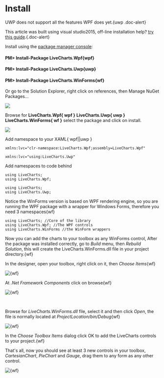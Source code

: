# Install

UWP does not support all the features WPF does yet.{uwp .doc-alert}

This article was built using visual studio2015, off-line installation help? 
[try this guide](http://stackoverflow.com/questions/8120289/is-there-a-way-to-download-packages-from-nuget-org-then-do-an-offline-installati).{.doc-alert}

Install using the [package manager console](https://docs.nuget.org/ndocs/tools/package-manager-console#installing-a-package):

#### PM> Install-Package LiveCharts.Wpf{wpf}

#### PM> Install-Package LiveCharts.Uwp{uwp}

#### PM> Install-Package LiveCharts.WinForms{wf}

Or go to the Solution Explorer, right click on references, then Manage NuGet Packages...

![](https://raw.githubusercontent.com/Live-Charts/WebSiteDocs/master/v1/Resources/managenuget.png)

Browse for **LiveCharts.Wpf{ wpf }** **LiveCharts.Uwp{ uwp }** **LiveCharts.WinForms{ wf }** 
select the package and click on install.

![](https://raw.githubusercontent.com/Live-Charts/WebSiteDocs/master/v1/Resources/browseNuget.png)

Add namespace to your XAML{ wpf||uwp }

```{wpf}
xmlns:lvc="clr-namespace:LiveCharts.Wpf;assembly=LiveCharts.Wpf"
```

```{uwp}
xmlns:lvc="using:LiveCharts.Uwp"
```

Add namespaces to code behind

```{wpf}
using LiveCharts;
using LiveCharts.Wpf;
```

```{?uwp}
using LiveCharts;
using LiveCharts.Uwp;
```

Notice the WinForms version is based on WPF rendering engine, so you are running 
the WPF package with a wrapper for Windows Forms, therefore you need 3 namespaces{wf}

```{wf}
using LiveCharts; //Core of the library
using LiveCharts.Wpf; //The WPF controls
using LiveCharts.WinForms //the WinForm wrappers
```

Now you can add the charts to your toolbox as any WinForms control, After the package was installed correctly, go to *Build* menu, then *Rebuild Solution*, this will create the LiveCharts.WinForms.dll file in your project directory.{wf}

In the designer, open your toolbox, right click on it, then *Choose Items*{wf}

![{wf}](https://raw.githubusercontent.com/Live-Charts/WebSiteDocs/master/v1/Resources/toolboxchooseitems.png)

At *.Net Framework Components* click on browse{wf}

![{wf}](https://raw.githubusercontent.com/Live-Charts/WebSiteDocs/master/v1/Resources/browsecomponents.png)

​    

Browse for *LiveCharts.WinForms.dll* file, select it and then click *Open*, the file is normally located at *ProjectLocation/bin/Debug*{wf}

![{wf}](https://raw.githubusercontent.com/Live-Charts/WebSiteDocs/master/v1/Resources/winformsdll.png)

In the *Choose Toolbox Items* dialog click OK to add the LiveCharts controls to your project.{wf}

That's all, now you should see at least 3 new controls in your toolbox, *CartesianChart*,
*PieChart* and *Gauge*, drag them to any form as any other control.

![{wf}](https://raw.githubusercontent.com/Live-Charts/WebSiteDocs/master/v1/Resources/toolboxinstalled.png)